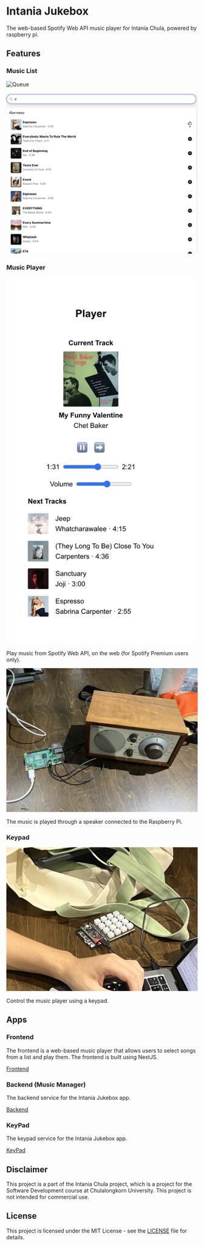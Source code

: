 # Intania Jukebox

The web-based Spotify Web API music player for Intania Chula, powered by raspberry pi.

## Features

### Music List

![Queue](./docs/images/queue.jpg)

![Search](./docs/images/search.png)

### Music Player

![Music Player](./docs/images/player.png)

Play music from Spotify Web API, on the web (for Spotify Premium users only).

![Speaker](./docs/images/speaker.jpg)

The music is played through a speaker connected to the Raspberry Pi.

### Keypad

![Keypad](./docs/images/pico_keypad.jpg)

Control the music player using a keypad.

## Apps

### Frontend

The frontend is a web-based music player that allows users to select songs from a list and play them. The frontend is built using NextJS.

[Frontend](./frontend)

### Backend (Music Manager)

The backend service for the Intania Jukebox app.

[Backend](./music-manager)

### KeyPad

The keypad service for the Intania Jukebox app.

[KeyPad](./keypad)

## Disclaimer

This project is a part of the Intania Chula project, which is a project for the Software Development course at Chulalongkorn University. This project is not intended for commercial use.

## License

This project is licensed under the MIT License - see the [LICENSE](./LICENSE) file for details.
